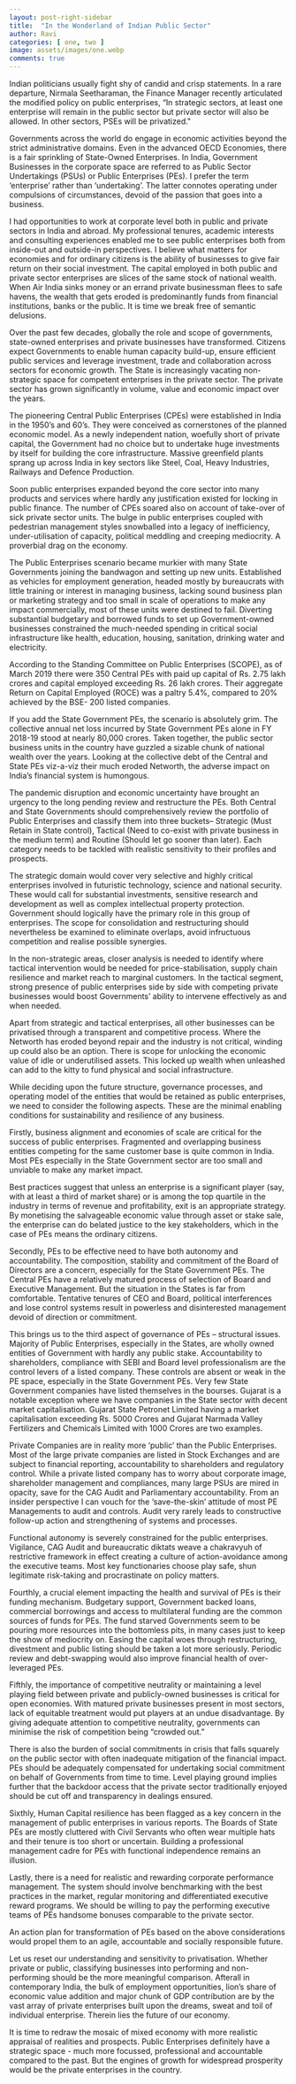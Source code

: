 ```yaml
---
layout: post-right-sidebar
title:  "In the Wonderland of Indian Public Sector"
author: Ravi
categories: [ one, two ]
image: assets/images/one.webp
comments: true
---
```


Indian politicians usually fight shy of candid and crisp statements. In a rare departure, Nirmala Seetharaman, the Finance Manager recently articulated the modified policy on public enterprises, “In strategic sectors, at least one enterprise will remain in the public sector but private sector will also be allowed. In other sectors, PSEs will be privatized."

Governments across the world do engage in economic activities beyond the strict administrative domains. Even in the advanced OECD Economies, there is a fair sprinkling of State-Owned Enterprises. In India, Government Businesses in the corporate space are referred to as Public Sector Undertakings (PSUs) or Public Enterprises (PEs). I prefer the term ‘enterprise’ rather than ‘undertaking’. The latter connotes operating under compulsions of circumstances, devoid of the passion that goes into a business.

I had opportunities to work at corporate level both in public and private sectors in India and abroad. My professional tenures, academic interests and consulting experiences enabled me to see public enterprises both from inside-out and outside-in perspectives. I believe what matters for economies and for ordinary citizens is the ability of businesses to give fair return on their social investment. The capital employed in both public and private sector enterprises are slices of the same stock of national wealth. When Air India sinks money or an errand private businessman flees to safe havens, the wealth that gets eroded is predominantly funds from financial institutions, banks or the public. It is time we break free of semantic delusions.

Over the past few decades, globally the role and scope of governments, state-owned enterprises and private businesses have transformed. Citizens expect Governments to enable human capacity build-up, ensure efficient public services and leverage investment, trade and collaboration across sectors for economic growth. The State is increasingly vacating non-strategic space for competent enterprises in the private sector. The private sector has grown significantly in volume, value and economic impact over the years.

The pioneering Central Public Enterprises (CPEs) were established in India in the 1950’s and 60’s. They were conceived as cornerstones of the planned economic model. As a newly independent nation, woefully short of private capital, the Government had no choice but to undertake huge investments by itself for building the core infrastructure. Massive greenfield plants sprang up across India in key sectors like Steel, Coal, Heavy Industries, Railways and Defence Production.

Soon public enterprises expanded beyond the core sector into many products and services where hardly any justification existed for locking in public finance. The number of CPEs soared also on account of take-over of sick private sector units. The bulge in public enterprises coupled with pedestrian management styles snowballed into a legacy of inefficiency, under-utilisation of capacity, political meddling and creeping mediocrity. A proverbial drag on the economy.

The Public Enterprises scenario became murkier with many State Governments joining the bandwagon and setting up new units. Established as vehicles for employment generation, headed mostly by bureaucrats with little training or interest in managing business, lacking sound business plan or marketing strategy and too small in scale of operations to make any impact commercially, most of these units were destined to fail. Diverting substantial budgetary and borrowed funds to set up Government-owned businesses constrained the much-needed spending in critical social infrastructure like health, education, housing, sanitation, drinking water and electricity.

According to the Standing Committee on Public Enterprises (SCOPE), as of March 2019 there were 350 Central PEs with paid up capital of Rs. 2.75 lakh crores and capital employed exceeding Rs. 26 lakh crores. Their aggregate Return on Capital Employed (ROCE) was a paltry 5.4%, compared to 20% achieved by the BSE- 200 listed companies.

If you add the State Government PEs, the scenario is absolutely grim. The collective annual net loss incurred by State Government PEs alone in FY 2018-19 stood at nearly 80,000 crores. Taken together, the public sector business units in the country have guzzled a sizable chunk of national wealth over the years. Looking at the collective debt of the Central and State PEs viz-a-viz their much eroded Networth, the adverse impact on India’s financial system is humongous.

The pandemic disruption and economic uncertainty have brought an urgency to the long pending review and restructure the PEs. Both Central and State Governments should comprehensively review the portfolio of Public Enterprises and classify them into three buckets– Strategic (Must Retain in State control), Tactical (Need to co-exist with private business in the medium term) and Routine (Should let go sooner than later). Each category needs to be tackled with realistic sensitivity to their profiles and prospects.

The strategic domain would cover very selective and highly critical enterprises involved in futuristic technology, science and national security. These would call for substantial investments, sensitive research and development as well as complex intellectual property protection. Government should logically have the primary role in this group of enterprises. The scope for consolidation and restructuring should nevertheless be examined to eliminate overlaps, avoid infructuous competition and realise possible synergies.

In the non-strategic areas, closer analysis is needed to identify where tactical intervention would be needed for price-stabilisation, supply chain resilience and market reach to marginal customers. In the tactical segment, strong presence of public enterprises side by side with competing private businesses would boost Governments’ ability to intervene effectively as and when needed.

Apart from strategic and tactical enterprises, all other businesses can be privatised through a transparent and competitive process. Where the Networth has eroded beyond repair and the industry is not critical, winding up could also be an option. There is scope for unlocking the economic value of idle or underutilised assets. This locked up wealth when unleashed can add to the kitty to fund physical and social infrastructure.

While deciding upon the future structure, governance processes, and operating model of the entities that would be retained as public enterprises, we need to consider the following aspects. These are the minimal enabling conditions for sustainability and resilience of any business.

Firstly, business alignment and economies of scale are critical for the success of public enterprises. Fragmented and overlapping business entities competing for the same customer base is quite common in India. Most PEs especially in the State Government sector are too small and unviable to make any market impact.

Best practices suggest that unless an enterprise is a significant player (say, with at least a third of market share) or is among the top quartile in the industry in terms of revenue and profitability, exit is an appropriate strategy. By monetising the salvageable economic value through asset or stake sale, the enterprise can do belated justice to the key stakeholders, which in the case of PEs means the ordinary citizens.

Secondly, PEs to be effective need to have both autonomy and accountability. The composition, stability and commitment of the Board of Directors are a concern, especially for the State Government PEs. The Central PEs have a relatively matured process of selection of Board and Executive Management. But the situation in the States is far from comfortable. Tentative tenures of CEO and Board, political interferences and lose control systems result in powerless and disinterested management devoid of direction or commitment.

This brings us to the third aspect of governance of PEs – structural issues. Majority of Public Enterprises, especially in the States, are wholly owned entities of Government with hardly any public stake. Accountability to shareholders, compliance with SEBI and Board level professionalism are the control levers of a listed company. These controls are absent or weak in the PE space, especially in the State Government PEs. Very few State Government companies have listed themselves in the bourses. Gujarat is a notable exception where we have companies in the State sector with decent market capitalisation. Gujarat State Petronet Limited having a market capitalisation exceeding Rs. 5000 Crores and Gujarat Narmada Valley Fertilizers and Chemicals Limited with 1000 Crores are two examples.

Private Companies are in reality more ‘public’ than the Public Enterprises. Most of the large private companies are listed in Stock Exchanges and are subject to financial reporting, accountability to shareholders and regulatory control. While a private listed company has to worry about corporate image, shareholder management and compliances, many large PSUs are mired in opacity, save for the CAG Audit and Parliamentary accountability. From an insider perspective I can vouch for the ‘save-the-skin’ attitude of most PE Managements to audit and controls. Audit very rarely leads to constructive follow-up action and strengthening of systems and processes.

Functional autonomy is severely constrained for the public enterprises. Vigilance, CAG Audit and bureaucratic diktats weave a chakravyuh of restrictive framework in effect creating a culture of action-avoidance among the executive teams. Most key functionaries choose play safe, shun legitimate risk-taking and procrastinate on policy matters.

Fourthly, a crucial element impacting the health and survival of PEs is their funding mechanism. Budgetary support, Government backed loans, commercial borrowings and access to multilateral funding are the common sources of funds for PEs. The fund starved Governments seem to be pouring more resources into the bottomless pits, in many cases just to keep the show of mediocrity on. Easing the capital woes through restructuring, divestment and public listing should be taken a lot more seriously. Periodic review and debt-swapping would also improve financial health of over-leveraged PEs.

Fifthly, the importance of competitive neutrality or maintaining a level playing field between private and publicly-owned businesses is critical for open economies. With matured private businesses present in most sectors, lack of equitable treatment would put players at an undue disadvantage. By giving adequate attention to competitive neutrality, governments can minimise the risk of competition being “crowded out.”

There is also the burden of social commitments in crisis that falls squarely on the public sector with often inadequate mitigation of the financial impact. PEs should be adequately compensated for undertaking social commitment on behalf of Governments from time to time. Level playing ground implies further that the backdoor access that the private sector traditionally enjoyed should be cut off and transparency in dealings ensured.

Sixthly, Human Capital resilience has been flagged as a key concern in the management of public enterprises in various reports. The Boards of State PEs are mostly cluttered with Civil Servants who often wear multiple hats and their tenure is too short or uncertain. Building a professional management cadre for PEs with functional independence remains an illusion.

Lastly, there is a need for realistic and rewarding corporate performance management. The system should involve benchmarking with the best practices in the market, regular monitoring and differentiated executive reward programs. We should be willing to pay the performing executive teams of PEs handsome bonuses comparable to the private sector.

An action plan for transformation of PEs based on the above considerations would propel them to an agile, accountable and socially responsible future.

Let us reset our understanding and sensitivity to privatisation. Whether private or public, classifying businesses into performing and non-performing should be the more meaningful comparison. Afterall in contemporary India, the bulk of employment opportunities, lion’s share of economic value addition and major chunk of GDP contribution are by the vast array of private enterprises built upon the dreams, sweat and toil of individual enterprise. Therein lies the future of our economy.

It is time to redraw the mosaic of mixed economy with more realistic appraisal of realities and prospects. Public Enterprises definitely have a strategic space - much more focussed, professional and accountable compared to the past. But the engines of growth for widespread prosperity would be the private enterprises in the country.